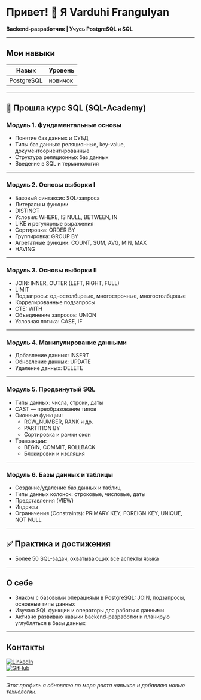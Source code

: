 # Привет! 👋 Я Varduhi Frangulyan

**Backend-разработчик | Учусь PostgreSQL и SQL**

---

## Мои навыки

| Навык          | Уровень                    |
| -------------- | -------------------------- |
| PostgreSQL     | новичок

---
## 📘 Прошла курс SQL (SQL-Academy)

###  Модуль 1. Фундаментальные основы

- Понятие баз данных и СУБД
- Типы баз данных: реляционные, key-value, документоориентированные
- Структура реляционных баз данных
- Введение в SQL и терминология

---

### Модуль 2. Основы выборки I

- Базовый синтаксис SQL-запроса
- Литералы и функции
- DISTINCT
- Условия: WHERE, IS NULL, BETWEEN, IN
- LIKE и регулярные выражения
- Сортировка: ORDER BY
- Группировка: GROUP BY
- Агрегатные функции: COUNT, SUM, AVG, MIN, MAX
- HAVING

---

###  Модуль 3. Основы выборки II

- JOIN: INNER, OUTER (LEFT, RIGHT, FULL)
- LIMIT
- Подзапросы: одностолбцовые, многострочные, многостолбцовые
- Коррелированные подзапросы
- CTE: WITH
- Объединение запросов: UNION
- Условная логика: CASE, IF

---

###  Модуль 4. Манипулирование данными

- Добавление данных: INSERT
- Обновление данных: UPDATE
- Удаление данных: DELETE

---

### Модуль 5. Продвинутый SQL

- Типы данных: числа, строки, даты
- CAST — преобразование типов
- Оконные функции:
  - ROW_NUMBER, RANK и др.
  - PARTITION BY
  - Сортировка и рамки окон
- Транзакции:
  - BEGIN, COMMIT, ROLLBACK
  - Блокировки и изоляция

---

###  Модуль 6. Базы данных и таблицы

- Создание/удаление баз данных и таблиц
- Типы данных колонок: строковые, числовые, даты
- Представления (VIEW)
- Индексы
- Ограничения (Constraints): PRIMARY KEY, FOREIGN KEY, UNIQUE, NOT NULL

---


## ✅ Практика и достижения

-  Более 50 SQL-задач, охватывающих все аспекты языка


---

## О себе

- Знаком с базовыми операциями в PostgreSQL: JOIN, подзапросы, основные типы данных  
- Изучаю SQL функции и операторы для работы с данными  
- Активно развиваю навыки backend-разработки и планирую углубляться в базы данных

---

## Контакты

[![LinkedIn](https://img.shields.io/badge/LinkedIn-Profile-blue?logo=linkedin)](https://www.linkedin.com/in/varduhi-frangulyan-13b090380/)  
[![GitHub](https://img.shields.io/badge/GitHub-Profile-black?logo=github)](https://github.com/frangulya86Varduhi)

---

_Этот профиль я обновляю по мере роста навыков и добавляю новые технологии._


<!--
**Frangulya86Varduhi/Frangulya86Varduhi** is a ✨ _special_ ✨ repository because its `README.md` (this file) appears on your GitHub profile.

Here are some ideas to get you started:

- 🔭 I’m currently working on ...
- 🌱 I’m currently learning ...
- 👯 I’m looking to collaborate on ...
- 🤔 I’m looking for help with ...
- 💬 Ask me about ...
- 📫 How to reach me: ...
- 😄 Pronouns: ...
- ⚡ Fun fact: ...
-->
